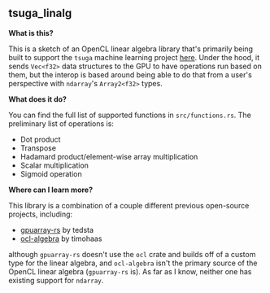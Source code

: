 ## tsuga_linalg

**What is this?**

This is a sketch of an OpenCL linear algebra library that's primarily being built to support the `tsuga` machine learning project [here](https://github.com/quietlychris/tsuga). Under the hood, it sends `Vec<f32>` data structures to the GPU to have operations run based on them, but the interop is based around being able to do that from a user's perspective with `ndarray`'s `Array2<f32>` types. 


**What does it do?**

You can find the full list of supported functions in `src/functions.rs`. The preliminary list of operations is:
    
- Dot product
- Transpose
- Hadamard product/element-wise array multiplication
- Scalar multiplication
- Sigmoid operation

**Where can I learn more?**

This library is a combination of a couple different previous open-source projects, including:
- [gpuarray-rs](https://github.com/tedsta/gpuarray-rs) by tedsta
- [ocl-algebra](https://github.com/timohaas/ocl-algebra/) by timohaas

although `gpuarray-rs` doesn't use the `ocl` crate and builds off of a custom type for the linear algebra, and `ocl-algebra` isn't the primary source of the OpenCL linear algebra (`gpuarray-rs` is). As far as I know, neither one has existing support for `ndarray`. 